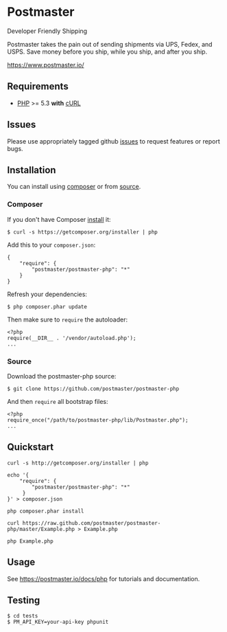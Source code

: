 # Postmaster

Developer Friendly Shipping

Postmaster takes the pain out of sending shipments via UPS, Fedex, and USPS.
Save money before you ship, while you ship, and after you ship.

https://www.postmaster.io/

## Requirements

- [PHP](http://www.php.net) >= 5.3 **with** [cURL](http://www.php.net/manual/en/curl.installation.php)
    
## Issues

Please use appropriately tagged github [issues](https://github.com/postmaster/postmaster-php/issues) to request features or report bugs.

## Installation

You can install using [composer](#composer) or from [source](#source). 

### Composer

If you don't have Composer [install](http://getcomposer.org/doc/00-intro.md#installation) it:

    $ curl -s https://getcomposer.org/installer | php

Add this to your `composer.json`: 

    {
        "require": {
            "postmaster/postmaster-php": "*"
        }
    }
    
Refresh your dependencies:

    $ php composer.phar update
    

Then make sure to `require` the autoloader:
    
    <?php
    require(__DIR__ . '/vendor/autoload.php');
    ...

### Source

Download the postmaster-php source:

    $ git clone https://github.com/postmaster/postmaster-php

And then `require` all bootstrap files:

    <?php
    require_once("/path/to/postmaster-php/lib/Postmaster.php");
    ...

## Quickstart

    curl -s http://getcomposer.org/installer | php

    echo '{
        "require": {
            "postmaster/postmaster-php": "*"
         }
    }' > composer.json

    php composer.phar install

    curl https://raw.github.com/postmaster/postmaster-php/master/Example.php > Example.php

    php Example.php
 
## Usage

See https://postmaster.io/docs/php for tutorials and documentation.

## Testing
    
    $ cd tests
    $ PM_API_KEY=your-api-key phpunit
    

